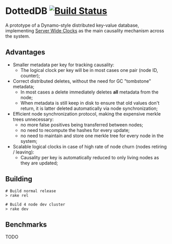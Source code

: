 # DottedDB [![Build Status](https://travis-ci.org/ricardobcl/DottedDB.svg?branch=master)](https://travis-ci.org/ricardobcl/DottedDB)

A prototype of a Dynamo-style distributed key-value database, implementing
[Server Wide Clocks](https://github.com/ricardobcl/ServerWideClocks) as the main
causality mechanism across the system.

## Advantages

* Smaller metadata per key for tracking causality:
    * The logical clock per key will be in most cases one pair (node ID, counter);
* Correct distributed deletes, without the need for GC "tombstone" metadata;
    * In most cases a delete immediately deletes **all** metadata from the node;
    * When metadata is still keep in disk to ensure that old values don't return,
    it is latter deleted automatically via node synchronization;
* Efficient node synchronization protocol, making the expensive merkle trees unnecessary:
    * no more false positives being transferred between nodes;
    * no need to recompute the hashes for every update;
    * no need to maintain and store one merkle tree for every node in the system;
* Scalable logical clocks in case of high rate of node churn (nodes retiring / leaving):
    * Causality per key is automatically reduced to only living nodes as they are updated;


## Building

```shell
# Build normal release
> rake rel

# Build 4 node dev cluster
> rake dev
```

## Benchmarks

TODO
